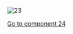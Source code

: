 ![23](preliminary/23.jpg "Component 23")

[Go to component 24](https://parietal-inria.github.io/MODL_atlas/64/24 "Component 24")
